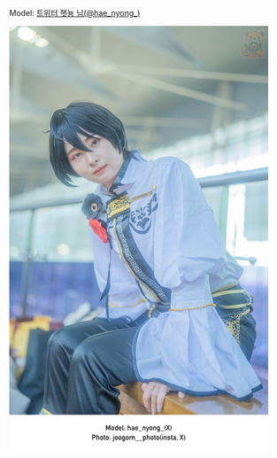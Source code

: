﻿---
dddd: 2023.12.17 서코
nickname: 햇뇽
sns_type: x
sns_id: hae_nyong_
---

Model: <a href="https://x.com/hae_nyong_" target="_blank">트위터 햇뇽 님(@hae_nyong_)</a>

![DSC10465-Bearbeitet.jpg](/assets/img/2023/12-17/DSC10465-Bearbeitet.jpg)